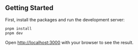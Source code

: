 ## Getting Started

First, install the packages and run the development server:

```bash
pnpm install
pnpm dev
```

Open [http://localhost:3000](http://localhost:3000) with your browser to see the result.
